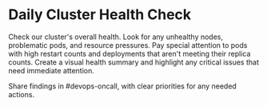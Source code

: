 # Daily Cluster Health Check

Check our cluster's overall health. Look for any unhealthy nodes, problematic pods, and resource pressures. Pay special attention to pods with high restart counts and deployments that aren't meeting their replica counts. Create a visual health summary and highlight any critical issues that need immediate attention.

Share findings in #devops-oncall, with clear priorities for any needed actions.